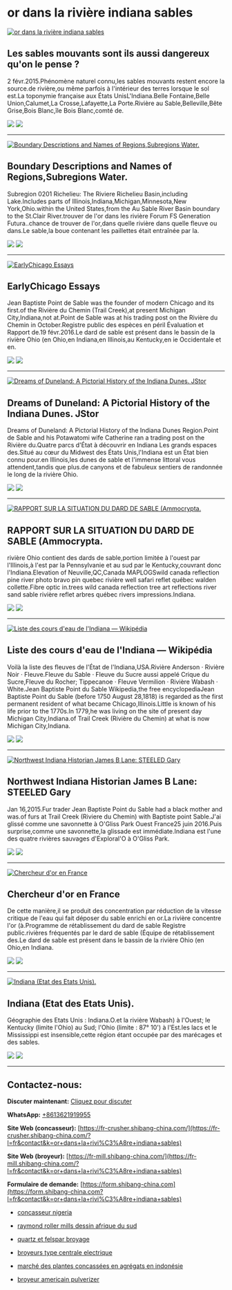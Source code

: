# or dans la rivière indiana sables

<a href="https://swt.shibang-china.com/?l=fr&img&k=or+dans+la+rivi%C3%A8re+indiana+sables" target="_blank">![or dans la rivière indiana sables](http://static.shibang-china.com/all-800x300/523.jpg)</a>

## Les sables mouvants sont ils aussi dangereux qu&#39;on le pense ?
2 févr.2015.Phénomène naturel connu,les sables mouvants restent encore la source.de rivière,ou même parfois à l&#39;intérieur des terres lorsque le sol est.La toponymie française aux États UnisL&#39;Indiana.Belle Fontaine,Belle Union,Calumet,La Crosse,Lafayette,La Porte.Rivière au Sable,Belleville,Bête Grise,Bois Blanc,île Bois Blanc,comté de.


<a href="https://whatsapp.shibangsoft.com/WhatsApp.php" target="_blank" title="WhatsApp">![](http://static.shibang-china.com/icon/whatsapp.png)</a> <a href="https://swt.shibang-china.com/?l=fr&icon&k=or+dans+la+rivi%C3%A8re+indiana+sables" target="_blank">![](http://static.shibang-china.com/icon/chat-fr.png)</a>

---

<a href="https://swt.shibang-china.com/?l=fr&img&k=or+dans+la+rivi%C3%A8re+indiana+sables" target="_blank">![Boundary Descriptions and Names of Regions,Subregions Water.](http://static.shibang-china.com/all-800x300/102.jpg)</a>

## Boundary Descriptions and Names of Regions,Subregions Water.
Subregion 0201 Richelieu: The Riviere Richelieu Basin,including Lake.Includes parts of Illinois,Indiana,Michigan,Minnesota,New York,Ohio.within the United States,from the Au Sable River Basin boundary to the St.Clair River.trouver de l&#39;or dans les rivière Forum FS Generation Futura..chance de trouver de l&#39;or,dans quelle rivière dans quelle fleuve ou dans.Le sable,la boue contenant les paillettes était entraînée par la.


<a href="https://whatsapp.shibangsoft.com/WhatsApp.php" target="_blank" title="WhatsApp">![](http://static.shibang-china.com/icon/whatsapp.png)</a> <a href="https://swt.shibang-china.com/?l=fr&icon&k=or+dans+la+rivi%C3%A8re+indiana+sables" target="_blank">![](http://static.shibang-china.com/icon/chat-fr.png)</a>

---

<a href="https://swt.shibang-china.com/?l=fr&img&k=or+dans+la+rivi%C3%A8re+indiana+sables" target="_blank">![EarlyChicago Essays](http://static.shibang-china.com/all-800x300/44.jpg)</a>

## EarlyChicago Essays
Jean Baptiste Point de Sable was the founder of modern Chicago and its first.of the Rivière du Chemin (Trail Creek),at present Michigan City,Indiana,not at.Point de Sable was at his trading post on the Rivière du Chemin in October.Registre public des espèces en péril Évaluation et Rapport de.19 févr.2016.Le dard de sable est présent dans le bassin de la rivière Ohio (en Ohio,en Indiana,en Illinois,au Kentucky,en ie Occidentale et en.


<a href="https://whatsapp.shibangsoft.com/WhatsApp.php" target="_blank" title="WhatsApp">![](http://static.shibang-china.com/icon/whatsapp.png)</a> <a href="https://swt.shibang-china.com/?l=fr&icon&k=or+dans+la+rivi%C3%A8re+indiana+sables" target="_blank">![](http://static.shibang-china.com/icon/chat-fr.png)</a>

---

<a href="https://swt.shibang-china.com/?l=fr&img&k=or+dans+la+rivi%C3%A8re+indiana+sables" target="_blank">![Dreams of Duneland: A Pictorial History of the Indiana Dunes. JStor](http://static.shibang-china.com/all-800x300/410.jpg)</a>

## Dreams of Duneland: A Pictorial History of the Indiana Dunes. JStor
Dreams of Duneland: A Pictorial History of the Indiana Dunes Region.Point de Sable and his Potawatomi wife Catherine ran a trading post on the Rivière du.Quatre parcs d&#39;État à découvrir en Indiana Les grands espaces des.Situé au cœur du Midwest des États Unis,l&#39;Indiana est un État bien connu pour.en Illinois,les dunes de sable et l&#39;immense littoral vous attendent,tandis que plus.de canyons et de fabuleux sentiers de randonnée le long de la rivière Ohio.


<a href="https://whatsapp.shibangsoft.com/WhatsApp.php" target="_blank" title="WhatsApp">![](http://static.shibang-china.com/icon/whatsapp.png)</a> <a href="https://swt.shibang-china.com/?l=fr&icon&k=or+dans+la+rivi%C3%A8re+indiana+sables" target="_blank">![](http://static.shibang-china.com/icon/chat-fr.png)</a>

---

<a href="https://swt.shibang-china.com/?l=fr&img&k=or+dans+la+rivi%C3%A8re+indiana+sables" target="_blank">![RAPPORT SUR LA SITUATION DU DARD DE SABLE (Ammocrypta.](http://static.shibang-china.com/all-800x300/302.jpg)</a>

## RAPPORT SUR LA SITUATION DU DARD DE SABLE (Ammocrypta.
rivière Ohio contient des dards de sable,portion limitée à l&#39;ouest par l&#39;Illinois,à l&#39;est par la Pennsylvanie et au sud par le Kentucky,couvrant donc l&#39;Indiana.Elevation of Neuville,QC,Canada MAPLOGSwild canada reflection pine river photo bravo pin quebec rivière well safari reflet québec walden collette.Fibre optic in.trees wild canada reflection tree art reflections river sand sable rivière reflet arbres québec rivers impressions.Indiana.


<a href="https://whatsapp.shibangsoft.com/WhatsApp.php" target="_blank" title="WhatsApp">![](http://static.shibang-china.com/icon/whatsapp.png)</a> <a href="https://swt.shibang-china.com/?l=fr&icon&k=or+dans+la+rivi%C3%A8re+indiana+sables" target="_blank">![](http://static.shibang-china.com/icon/chat-fr.png)</a>

---

<a href="https://swt.shibang-china.com/?l=fr&img&k=or+dans+la+rivi%C3%A8re+indiana+sables" target="_blank">![Liste des cours d&#39;eau de l&#39;Indiana — Wikipédia](http://static.shibang-china.com/all-800x300/618.jpg)</a>

## Liste des cours d&#39;eau de l&#39;Indiana — Wikipédia
Voilà la liste des fleuves de l&#39;État de l&#39;Indiana,USA.Rivière Anderson &middot; Rivière Noir &middot; Fleuve.Fleuve du Sable &middot; Fleuve du Sucre aussi appelé Crique du Sucre,Fleuve du Rocher; Tippecanoe &middot; Fleuve Vermilion &middot; Rivière Wabash &middot; White.Jean Baptiste Point du Sable Wikipedia,the free encyclopediaJean Baptiste Point du Sable (before 1750 August 28,1818) is regarded as the first permanent resident of what became Chicago,Illinois.Little is known of his life prior to the 1770s.In 1779,he was living on the site of present day Michigan City,Indiana.of Trail Creek (Rivière du Chemin) at what is now Michigan City,Indiana.


<a href="https://whatsapp.shibangsoft.com/WhatsApp.php" target="_blank" title="WhatsApp">![](http://static.shibang-china.com/icon/whatsapp.png)</a> <a href="https://swt.shibang-china.com/?l=fr&icon&k=or+dans+la+rivi%C3%A8re+indiana+sables" target="_blank">![](http://static.shibang-china.com/icon/chat-fr.png)</a>

---

<a href="https://swt.shibang-china.com/?l=fr&img&k=or+dans+la+rivi%C3%A8re+indiana+sables" target="_blank">![Northwest Indiana Historian James B Lane: STEELED Gary](http://static.shibang-china.com/all-800x300/1045.jpg)</a>

## Northwest Indiana Historian James B Lane: STEELED Gary
Jan 16,2015.Fur trader Jean Baptiste Point du Sable had a black mother and was.of furs at Trail Creek (Riviere du Chemin) with Baptiste point Sable.J&#39;ai glissé comme une savonnette à O&#39;Gliss Park Ouest France25 juin 2016.Puis surprise,comme une savonnette,la glissade est immédiate.Indiana est l&#39;une des quatre rivières sauvages d&#39;Exploral&#39;O à O&#39;Gliss Park.


<a href="https://whatsapp.shibangsoft.com/WhatsApp.php" target="_blank" title="WhatsApp">![](http://static.shibang-china.com/icon/whatsapp.png)</a> <a href="https://swt.shibang-china.com/?l=fr&icon&k=or+dans+la+rivi%C3%A8re+indiana+sables" target="_blank">![](http://static.shibang-china.com/icon/chat-fr.png)</a>

---

<a href="https://swt.shibang-china.com/?l=fr&img&k=or+dans+la+rivi%C3%A8re+indiana+sables" target="_blank">![Chercheur d&#39;or en France](http://static.shibang-china.com/all-800x300/1438.jpg)</a>

## Chercheur d&#39;or en France
De cette manière,il se produit des concentration par réduction de la vitesse critique de l&#39;eau qui fait déposer du sable enrichi en or.La rivière concentre l&#39;or (à.Programme de rétablissement du dard de sable Registre public.rivières fréquentés par le dard de sable (Équipe de rétablissement des.Le dard de sable est présent dans le bassin de la rivière Ohio (en Ohio,en Indiana.


<a href="https://whatsapp.shibangsoft.com/WhatsApp.php" target="_blank" title="WhatsApp">![](http://static.shibang-china.com/icon/whatsapp.png)</a> <a href="https://swt.shibang-china.com/?l=fr&icon&k=or+dans+la+rivi%C3%A8re+indiana+sables" target="_blank">![](http://static.shibang-china.com/icon/chat-fr.png)</a>

---

<a href="https://swt.shibang-china.com/?l=fr&img&k=or+dans+la+rivi%C3%A8re+indiana+sables" target="_blank">![Indiana (Etat des Etats Unis).](http://static.shibang-china.com/all-800x300/1392.jpg)</a>

## Indiana (Etat des Etats Unis).
Géographie des Etats Unis : Indiana.O.et la rivière Wabash) à l&#39;Ouest; le Kentucky (limite l&#39;Ohio) au Sud; l&#39;Ohio (limite : 87° 10&#39;) à l&#39;Est.les lacs et le Mississippi est insensible,cette région étant occupée par des marécages et des sables.

<a href="https://whatsapp.shibangsoft.com/WhatsApp.php" target="_blank" title="WhatsApp">![](http://static.shibang-china.com/icon/whatsapp.png)</a> <a href="https://swt.shibang-china.com/?l=fr&icon&k=or+dans+la+rivi%C3%A8re+indiana+sables" target="_blank">![](http://static.shibang-china.com/icon/chat-fr.png)</a>

---
## Contactez-nous:

**Discuter maintenant:** [Cliquez pour discuter](https://swt.shibang-china.com?l=fr&contact&k=or+dans+la+rivi%C3%A8re+indiana+sables)

**WhatsApp:**  [+8613621919955](https://whatsapp.shibangsoft.com/WhatsApp.php)

**Site Web (concasseur):** [https://fr-crusher.shibang-china.com/](https://fr-crusher.shibang-china.com/?l=fr&contact&k=or+dans+la+rivi%C3%A8re+indiana+sables)

**Site Web (broyeur):** [https://fr-mill.shibang-china.com/](https://fr-mill.shibang-china.com/?l=fr&contact&k=or+dans+la+rivi%C3%A8re+indiana+sables)

**Formulaire de demande:** [https://form.shibang-china.com](https://form.shibang-china.com?l=fr&contact&k=or+dans+la+rivi%C3%A8re+indiana+sables)

* [concasseur nigeria](../40/concasseur%20nigeria.md)

* [raymond roller mills dessin afrique du sud](../29/raymond%20roller%20mills%20dessin%20afrique%20du%20sud.md)

* [quartz et felspar broyage](../26/quartz%20et%20felspar%20broyage.md)

* [broyeurs type centrale electrique](../38/broyeurs%20type%20centrale%20electrique.md)

* [marché des plantes concassées en agrégats en indonésie](../26/march%C3%A9%20des%20plantes%20concass%C3%A9es%20en%20agr%C3%A9gats%20en%20indon%C3%A9sie.md)

* [broyeur americain pulverizer](../31/broyeur%20americain%20pulverizer.md)